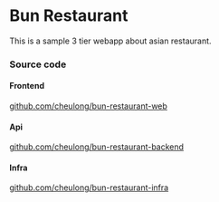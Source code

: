 
# Bun Restaurant

This is a sample 3 tier webapp about asian restaurant.

### Source code
#### Frontend
[github.com/cheulong/bun-restaurant-web](https://github.com/cheulong/bun-restaurant-web)

#### Api
[github.com/cheulong/bun-restaurant-backend](https://github.com/cheulong/bun-restaurant-backend)

#### Infra
[github.com/cheulong/bun-restaurant-infra](https://github.com/cheulong/bun-restaurant-infra)

